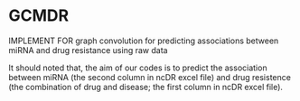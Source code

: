 # GCMDR
IMPLEMENT FOR graph convolution for predicting associations between miRNA and drug resistance using raw data


It should noted that, the aim of our codes is to predict the association between miRNA (the second column in ncDR excel file) and drug resistence (the combination of drug and disease; the first column in ncDR excel file).
